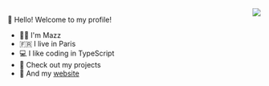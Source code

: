 <img align="right" src="https://github-readme-stats.vercel.app/api?username=mazzlabs&show_icons=true&title_color=7a1c86&icon_color=7a1c86&include_all_commits=true" />

:wave: Hello! Welcome to my profile!
- :man_technologist: I'm Mazz
- :fr: I live in Paris
- :computer: I like coding in TypeScript
- :arrow_down_small: Check out my projects
- :link: And my [website](https://mazz.fun)
